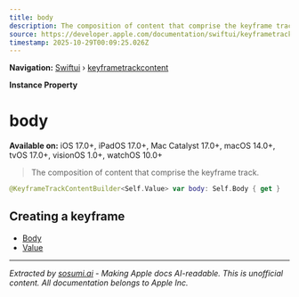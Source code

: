 ```yaml
---
title: body
description: The composition of content that comprise the keyframe track.
source: https://developer.apple.com/documentation/swiftui/keyframetrackcontent/body-swift.property
timestamp: 2025-10-29T00:09:25.026Z
---
```


**Navigation:** [Swiftui](/documentation/swiftui) › [keyframetrackcontent](/documentation/swiftui/keyframetrackcontent)

**Instance Property**

# body

**Available on:** iOS 17.0+, iPadOS 17.0+, Mac Catalyst 17.0+, macOS 14.0+, tvOS 17.0+, visionOS 1.0+, watchOS 10.0+

> The composition of content that comprise the keyframe track.

```swift
@KeyframeTrackContentBuilder<Self.Value> var body: Self.Body { get }
```

## Creating a keyframe

- [Body](/documentation/swiftui/keyframetrackcontent/body-swift.associatedtype)
- [Value](/documentation/swiftui/keyframetrackcontent/value)

---

*Extracted by [sosumi.ai](https://sosumi.ai) - Making Apple docs AI-readable.*
*This is unofficial content. All documentation belongs to Apple Inc.*
